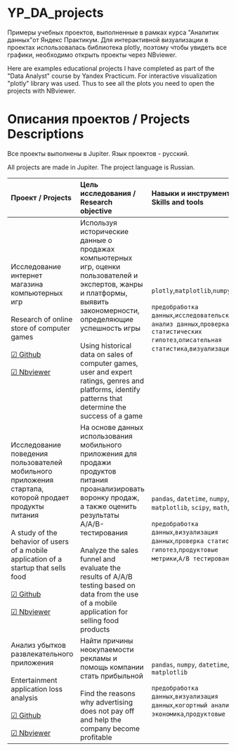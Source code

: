 # YP_DA_projects
Примеры учебных проектов, выполненные в рамках курса "Аналитик данных"от Яндекс Практикум.
Для интерактивной визуализации в проектах использовалась библиотека plotly, поэтому чтобы увидеть все графики, необходимо открыть проекты через NBviewer.

Here are examples educational projects I have completed as part of the "Data Analyst" course by Yandex Practicum. For interactive visualization "plotly" library was used. Thus to see all the plots you need to open the projects with NBviewer.

# Описания проектов / Projects Descriptions

Все проекты выполнены в Jupiter. Язык проектов - русский.

All projects are made in Jupiter. The project language is Russian. 

| Проект / Projects | Цель исследования / Research objective | Навыки и инструменты / Skills and tools | 
| :---------------------- | :---------------------- | :---------------------- |
| Исследование интернет магазина компьютерных игр <br /> <br /> Research of online store of computer games <br /> <br /> [☑ Github](https://github.com/Milviz/YP_DA_projects/blob/main/Project_games/project_game.ipynb) <br /> <br /> [☑ Nbviewer](https://nbviewer.org/github/Milviz/YP_DA_projects/blob/main/Project_games/project_game.ipynb)| Используя исторические данные о продажах компьютерных игр, оценки пользователей и экспертов, жанры и платформы, выявить закономерности, определяющие успешность игры <br /> <br /> Using historical data on sales of computer games, user and expert ratings, genres and platforms, identify patterns that determine the success of a game| `plotly`,`matplotlib`,`numpy`,`seaborn` <br /> <br /> `предобработка данных`,`исследовательский анализ данных`,`проверка статистических гипотез`,`описательная статистика`,`визуализация данных`|
| Исследование поведения пользователей мобильного приложения стартапа, которой продает продукты питания <br /> <br /> A study of the behavior of users of a mobile application of a startup that sells food <br /> <br /> [☑ Github](https://github.com/Milviz/YP_DA_projects/blob/main/Project_apps/project_apps.ipynb) <br /> <br /> [☑ Nbviewer](https://nbviewer.org/github/Milviz/YP_DA_projects/blob/main/Project_apps/project_apps.ipynb)| На основе данных использования мобильного приложения для продажи продуктов питания проанализировать воронку продаж, а также оценить результаты A/A/B-тестирования <br /> <br /> Analyze the sales funnel and evaluate the results of A/A/B testing based on data from the use of a mobile application for selling food products | `pandas`, `datetime`, `numpy`, `matplotlib`, `scipy`, `math`, `plotly`<br /> <br /> `предобработка данных`,`визуализация данных`,`проверка статистических гипотез`,`продуктовые метрики`,`A/B тестирование`|
| Анализ убытков развлекательного приложения <br /> <br /> Entertainment application loss analysis <br /> <br /> [☑ Github](https://github.com/Milviz/YP_DA_projects/blob/main/Project_losses%20of%20app/project_losses%20of%20app.ipynb) <br /> <br /> [☑ Nbviewer](https://nbviewer.org/github/Milviz/YP_DA_projects/blob/main/Project_losses%20of%20app/project_losses%20of%20app.ipynb)| Найти причины неокупаемости рекламы и помощь компании стать прибыльной <br /> <br />  Find the reasons why advertising does not pay off and help the company become profitable| `pandas`, `numpy`, `datetime`, `matplotlib` <br /> <br /> `предобработка данных`,`визуализация данных`,`когортный анализ`,`юнит-экономика`,`продуктовые метрики`|
